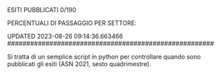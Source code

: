 ESITI PUBBLICATI 0/190 

PERCENTUALI DI PASSAGGIO PER SETTORE:

UPDATED 2023-08-26 09:14:36.663466
###################################################### 

Si tratta di un semplice script in python per controllare quando sono pubblicati gli esiti (ASN 2021, sesto quadrimestre).

